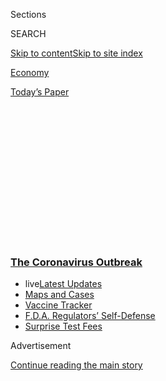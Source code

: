 <div id="app">

<div>

<div>

<div>

<div class="NYTAppHideMasthead css-1q2w90k e1suatyy0">

<div class="section css-ui9rw0 e1suatyy2">

<div class="css-eph4ug er09x8g0">

<div class="css-6n7j50">

</div>

<span class="css-1dv1kvn">Sections</span>

<div class="css-10488qs">

<span class="css-1dv1kvn">SEARCH</span>

</div>

[Skip to content](#site-content)[Skip to site
index](#site-index)

</div>

<div id="masthead-section-label" class="css-1wr3we4 eaxe0e00">

[Economy](https://www.nytimes3xbfgragh.onion/section/business/economy)

</div>

<div class="css-10698na e1huz5gh0">

</div>

</div>

<div id="masthead-bar-one" class="section hasLinks css-15hmgas e1csuq9d3">

<div class="css-uqyvli e1csuq9d0">

</div>

<div class="css-1uqjmks e1csuq9d1">

</div>

<div class="css-9e9ivx">

[](https://myaccount.nytimes3xbfgragh.onion/auth/login?response_type=cookie&client_id=vi)

</div>

<div class="css-1bvtpon e1csuq9d2">

[Today’s
Paper](https://www.nytimes3xbfgragh.onion/section/todayspaper)

</div>

</div>

</div>

</div>

<div data-aria-hidden="false">

<div id="site-content" data-role="main">

<div>

<div class="css-1aor85t" style="opacity:0.000000001;z-index:-1;visibility:hidden">

<div class="css-1hqnpie">

<div class="css-epjblv">

<span class="css-17xtcya">[Economy](/section/business/economy)</span><span class="css-x15j1o">|</span><span class="css-fwqvlz">Unemployment
Claims Send Another Worrisome
Note</span>

</div>

<div class="css-k008qs">

<div class="css-1iwv8en">

<span class="css-18z7m18"></span>

<div>

</div>

</div>

<span class="css-1n6z4y">https://nyti.ms/32imunt</span>

<div class="css-1705lsu">

<div class="css-4xjgmj">

<div class="css-4skfbu" data-role="toolbar" data-aria-label="Social Media Share buttons, Save button, and Comments Panel with current comment count" data-testid="share-tools">

  - 
  - 
  - 
  - 
    
    <div class="css-6n7j50">
    
    </div>

  - 

</div>

</div>

</div>

</div>

</div>

</div>

<div class="css-13pd83m">

<div class="css-l9svim">

### [<span class="css-pa1jbp"><span class="css-1rxm0ex">The Coronavirus</span><span class="css-1rxm0ex"> Outbreak</span></span>](https://www.nytimes3xbfgragh.onion/news-event/coronavirus?name=styln-coronavirus-markets&region=TOP_BANNER&block=storyline_menu_recirc&action=click&pgtype=Article&impression_id=6e5788b0-f4c0-11ea-8126-759f148636fd&variant=undefined)

  - <span class="css-1qkutce"><span class="css-12clwdu">live</span>[Latest
    Updates](https://www.nytimes3xbfgragh.onion/2020/09/11/world/covid-19-coronavirus.html?name=styln-coronavirus-markets&region=TOP_BANNER&block=storyline_menu_recirc&action=click&pgtype=Article&impression_id=6e5788b1-f4c0-11ea-8126-759f148636fd&variant=undefined)</span>
  - <span class="css-1qkutce">[Maps and
    Cases](https://www.nytimes3xbfgragh.onion/interactive/2020/us/coronavirus-us-cases.html?name=styln-coronavirus-markets&region=TOP_BANNER&block=storyline_menu_recirc&action=click&pgtype=Article&impression_id=6e5788b2-f4c0-11ea-8126-759f148636fd&variant=undefined)</span>
  - <span class="css-1qkutce">[Vaccine
    Tracker](https://www.nytimes3xbfgragh.onion/interactive/2020/science/coronavirus-vaccine-tracker.html?name=styln-coronavirus-markets&region=TOP_BANNER&block=storyline_menu_recirc&action=click&pgtype=Article&impression_id=6e5788b3-f4c0-11ea-8126-759f148636fd&variant=undefined)</span>
  - <span class="css-1qkutce">[F.D.A. Regulators’
    Self-Defense](https://www.nytimes3xbfgragh.onion/2020/09/10/us/politics/fda-coronavirus-vaccine.html?name=styln-coronavirus-markets&region=TOP_BANNER&block=storyline_menu_recirc&action=click&pgtype=Article&impression_id=6e5788b4-f4c0-11ea-8126-759f148636fd&variant=undefined)</span>
  - <span class="css-1qkutce">[Surprise Test
    Fees](https://www.nytimes3xbfgragh.onion/2020/09/09/upshot/coronavirus-surprise-test-fees.html?name=styln-coronavirus-markets&region=TOP_BANNER&block=storyline_menu_recirc&action=click&pgtype=Article&impression_id=6e5788b5-f4c0-11ea-8126-759f148636fd&variant=undefined)</span>

</div>

</div>

<div id="top-wrapper" class="css-1sy8kpn">

<div id="top-slug" class="css-l9onyx">

Advertisement

</div>

[Continue reading the main
story](#after-top)

<div class="ad top-wrapper" style="text-align:center;height:100%;display:block;min-height:250px">

<div id="top" class="place-ad" data-position="top" data-size-key="top">

</div>

</div>

<div id="after-top">

</div>

</div>

<div>

<div id="sponsor-wrapper" class="css-1hyfx7x">

<div id="sponsor-slug" class="css-19vbshk">

Supported by

</div>

[Continue reading the main
story](#after-sponsor)

<div id="sponsor" class="ad sponsor-wrapper" style="text-align:center;height:100%;display:block">

</div>

<div id="after-sponsor">

</div>

</div>

<div class="css-186x18t">

</div>

<div class="css-1vkm6nb ehdk2mb0">

# Unemployment Claims Send Another Worrisome Note

</div>

Filings for benefits reflect continued layoffs and a sluggish recovery.
“The numbers are going in the wrong direction,” one economist said.

<div class="css-79elbk" data-testid="photoviewer-wrapper">

<div class="css-z3e15g" data-testid="photoviewer-wrapper-hidden">

</div>

<div class="css-1a48zt4 ehw59r15" data-testid="photoviewer-children">

![<span class="css-16f3y1r e13ogyst0" data-aria-hidden="true">While
states move ahead with reopenings, some businesses are shuttering for
good, adding to
layoffs.</span><span class="css-cnj6d5 e1z0qqy90" itemprop="copyrightHolder"><span class="css-1ly73wi e1tej78p0">Credit...</span><span><span>Vincent
Tullo for The New York
Times</span></span></span>](https://static01.graylady3jvrrxbe.onion/images/2020/09/04/business/10virus-jobless1/merlin_176318397_c6f52c5a-e97e-4066-a259-e16a0af51aee-articleLarge.jpg?quality=75&auto=webp&disable=upscale)

</div>

</div>

<div class="css-18e8msd">

<div class="css-vp77d3 epjyd6m0">

<div class="css-1baulvz">

By [<span class="css-1baulvz" itemprop="name">Nelson D.
Schwartz</span>](https://www.nytimes3xbfgragh.onion/by/nelson-d-schwartz)
and [<span class="css-1baulvz last-byline" itemprop="name">Gillian
Friedman</span>](http://nytimes3xbfgragh.onion/by/gillian-friedman)

</div>

</div>

  - Sept. 10,
    2020

  - 
    
    <div class="css-4xjgmj">
    
    <div class="css-d8bdto" data-role="toolbar" data-aria-label="Social Media Share buttons, Save button, and Comments Panel with current comment count" data-testid="share-tools">
    
      - 
      - 
      - 
      - 
        
        <div class="css-6n7j50">
        
        </div>
    
      - 
    
    </div>
    
    </div>

</div>

</div>

<div class="section meteredContent css-1r7ky0e" name="articleBody" itemprop="articleBody">

<div class="css-1fanzo5 StoryBodyCompanionColumn">

<div class="css-53u6y8">

Despite some signs of economic revival, the outlook for American workers
remains treacherous, with layoffs continuing to claim hundreds of
thousands of jobs a week.

The weekly figures on unemployment claims from the Labor Department on
Thursday showed no relief, reflecting what Michael Gapen, chief U.S.
economist at Barclays, said was “a transition to a slower pace of
recovery, and one that will be more uneven.”

[The department
reported](https://www.dol.gov/sites/dolgov/files/OPA/newsreleases/ui-claims/20201709.pdf)
that more than 857,000 workers filed new claims for state unemployment
insurance last week, before seasonal adjustments, a slight increase from
the previous week. On a seasonally adjusted basis, the total was
884,000, unchanged from the revised figure for the previous week.

In addition, about 839,000 new claims were tallied under a federal
program called Pandemic Unemployment Assistance, which provides
assistance to freelancers, part-time workers and others who do not
ordinarily qualify for state benefits. That figure, which is not
seasonally adjusted, was up from 748,000 the previous week.

</div>

</div>

<div class="css-1fanzo5 StoryBodyCompanionColumn">

<div class="css-53u6y8">

“It’s a gut punch to see these numbers every Thursday with no
improvement,” said Diane Swonk, chief economist at the accounting firm
Grant Thornton in Chicago. “The numbers are going in the wrong
direction.”

Although weekly unemployment insurance filings are down from the peak of
more than 6.5 million in early spring, they remain frustratingly high.
Before the pandemic, new weekly claims were typically a little over
200,000. Many economists had expected them to fall much further by
now.

</div>

</div>

<div id="weekly-jobless-sept-10" class="section interactive-content interactive-size-scoop css-174j8de" data-id="100000007333347">

<div class="css-17ih8de interactive-body" data-sourceid="100000007333347">

<div class="g-story g-freebird g-max-limit" data-preview-slug="weekly-jobless">

<div class="g-container">

<div class="g-asset g-svelte" style="max-width: 600px">

### Initial weekly unemployment claims, both <span class="g-regular">regular</span> claims and those under the <span class="g-pua">Pandemic Unemployment Assistance</span> program

<div data-role="img">

<div class="g-svelte" data-component="1">

<div id="claims-chart">

</div>

</div>

</div>

<div class="g-source">

<span class="g-credit">By Ella
Koeze</span><span class="g-credit_bullet">·</span><span class="g-credit g-note">Pandemic
Unemployment Assistance extends eligibility to some workers who would
not otherwise be able to apply for unemployment benefits, such as
part-time and self-employed workers. Neither regular claims nor P.U.A.
claims are seasonally
adjusted.</span><span class="g-credit_bullet">·</span><span class="g-credit">Source:
Labor Department</span>

</div>

</div>

</div>

</div>

</div>

</div>

<div class="css-1fanzo5 StoryBodyCompanionColumn">

<div class="css-53u6y8">

There have been some hopeful signs. [The unemployment rate in August
fell](https://www.nytimes3xbfgragh.onion/2020/09/04/business/economy/jobs-report.html)
to 8.4 percent. [Many states are moving
forward](https://www.nytimes3xbfgragh.onion/2020/09/09/nyregion/indoor-dining-coronavirus.html)
with reopening businesses. Home sales are strong.

A wild card is the congressional standoff over another coronavirus
relief package. House Democrats have passed a $3 trillion bill that
would restore a $600 weekly unemployment benefit supplement that expired
in July. A much smaller Republican package reviving the supplement at
$300 a week [failed to
advance](https://www.nytimes3xbfgragh.onion/2020/09/10/world/covid-19-coronavirus.html#link-3c53e6c9)
in a Senate vote on Thursday.

</div>

</div>

<div class="css-1fanzo5 StoryBodyCompanionColumn">

<div class="css-53u6y8">

President Trump ordered a stopgap [$300-a-week
replacement](https://www.nytimes3xbfgragh.onion/article/stimulus-unemployment-payment-benefit.html)
last month through the Federal Emergency Management Agency, but it has
been slow to get off the ground and has funds for only a few
weeks.

<div id="NYT_MAIN_CONTENT_1_REGION" class="css-9tf9ac">

<div>

<div id="styln-covid-updates-markets" class="section interactive-content interactive-size-medium css-1ftcdic">

<div class="css-17ih8de interactive-body">

<div id="styln-briefing-block">

<div class="briefing-block-header-section">

# [Latest Updates: The Coronavirus Outbreak and the Economy](https://www.nytimes3xbfgragh.onion/live/2020/09/11/business/stock-market-today-coronavirus?action=click&pgtype=Article&state=default&region=MAIN_CONTENT_1&context=storylines_live_updates)

</div>

<div class="briefing-block-lb-items">

<div class="briefing-block-update-time">

[10h
ago](https://www.nytimes3xbfgragh.onion/live/2020/09/11/business/stock-market-today-coronavirus?action=click&pgtype=Article&state=default&region=MAIN_CONTENT_1&context=storylines_live_updates#the-nyse-may-move-its-data-center-out-of-new-jersey-in-response-to-a-proposed-tax)

</div>

<div>

[The N.Y.S.E. may move its data center out of New Jersey in response to
a proposed
tax.](https://www.nytimes3xbfgragh.onion/live/2020/09/11/business/stock-market-today-coronavirus?action=click&pgtype=Article&state=default&region=MAIN_CONTENT_1&context=storylines_live_updates#the-nyse-may-move-its-data-center-out-of-new-jersey-in-response-to-a-proposed-tax)

</div>

<div class="briefing-block-update-time">

[12h
ago](https://www.nytimes3xbfgragh.onion/live/2020/09/11/business/stock-market-today-coronavirus?action=click&pgtype=Article&state=default&region=MAIN_CONTENT_1&context=storylines_live_updates#the-federal-budget-deficit-hit-3-trillion-as-of-august)

</div>

<div>

[The federal budget deficit hit $3 trillion as of
August.](https://www.nytimes3xbfgragh.onion/live/2020/09/11/business/stock-market-today-coronavirus?action=click&pgtype=Article&state=default&region=MAIN_CONTENT_1&context=storylines_live_updates#the-federal-budget-deficit-hit-3-trillion-as-of-august)

</div>

<div class="briefing-block-update-time">

[13h
ago](https://www.nytimes3xbfgragh.onion/live/2020/09/11/business/stock-market-today-coronavirus?action=click&pgtype=Article&state=default&region=MAIN_CONTENT_1&context=storylines_live_updates#warner-bros-pushes-the-release-of-wonder-woman-1984-to-christmas)

</div>

<div>

[Warner Bros. pushes the release of ‘Wonder Woman 1984’ to
Christmas.](https://www.nytimes3xbfgragh.onion/live/2020/09/11/business/stock-market-today-coronavirus?action=click&pgtype=Article&state=default&region=MAIN_CONTENT_1&context=storylines_live_updates#warner-bros-pushes-the-release-of-wonder-woman-1984-to-christmas)

</div>

</div>

<div class="briefing-block-footer">

<div class="briefing-block-footer-meta">

[See more
updates](https://www.nytimes3xbfgragh.onion/live/2020/09/11/business/stock-market-today-coronavirus?action=click&pgtype=Article&state=default&region=MAIN_CONTENT_1&context=storylines_live_updates)

</div>

<div class="briefing-block-briefinglinks">

<span>More live coverage:</span>
[Global](https://www.nytimes3xbfgragh.onion/2020/09/11/world/covid-19-coronavirus.html?action=click&pgtype=Article&state=default&region=MAIN_CONTENT_1&context=storylines_live_updates)

</div>

</div>

</div>

</div>

</div>

</div>

</div>

Eighteen states have begun making the payments, said Michele Evermore,
senior researcher and policy analyst at the National Employment Law
Project. “It would have been so much easier and faster if Congress would
have passed an extension,” she said.

At the same time, the Pandemic Unemployment Assistance program is
drawing millions of recipients — and allegations that some are abusing
it.

A California official said the state suspected that much of the recent
increase in claims under the program was a result of fraud, and was
investigating “unscrupulous attacks” that have taken advantage of
identity theft and other vulnerabilities in the system.

The program, created as part of pandemic relief efforts enacted in
March, is intended to help gig workers, part-timers, independent
contractors and the self-employed. In the week that ended Aug. 22, 14.6
million people were collecting benefits under the program, and nearly
half were in California, the Labor Department said.

A spokeswoman for the California Employment Development Department,
Loree Levy, said the state was “aggressively fighting” fraud in the
program. “We do suspect that a big part of the unusual recent rise in
P.U.A. claims is linked to fraud,” she said.

Ms. Levy said the state was suspending or closing claims that match
suspicious patterns and was working with local and federal authorities
to expose and prosecute offenders.

</div>

</div>

<div class="css-1fanzo5 StoryBodyCompanionColumn">

<div class="css-53u6y8">

“Perpetrators are often using stolen identity information from national
and global data breaches, as well as exploiting expedited payment
efforts,” she said.

In August, 21 current and former inmates of the main San Mateo County
jail in California were [charged with
fraud](https://www.nytimes3xbfgragh.onion/2020/08/17/us/unemployment-fraud-jail-california.html)
after they successfully applied for benefits under the program while in
custody. The bogus claims yielded more than $250,000 in payments.

Whatever the problems with fraud, the program provides a lifeline to
many individual workers with legitimate claims.

Pedro Night, a D.J. in the Washington area, saw his livelihood fade as
events and other gatherings were halted. “By April, it hit me, and I
realized that we were definitely in this for the long haul,” he said.

He applied for Pandemic Unemployment Assistance, and in June he started
receiving $350 each week in benefits after taxes, in addition to a $600
federal supplement.

Although the supplement ended in late July, the basic payments have
continued, giving him just enough for his share of the $750 monthly rent
for an apartment in Rockville, Md., his $400 car payment and his $120
car insurance bill.

Even as Congress debates extending supplemental aid to the unemployed,
some find themselves struggling to do without.

</div>

</div>

<div class="css-1fanzo5 StoryBodyCompanionColumn">

<div class="css-53u6y8">

Robert Rooney was furloughed as an engineer at the Bellagio Hotel in Las
Vegas on March 15, and then permanently laid off on Aug. 31. After the
$600 supplement ran out, Mr. Rooney was left with $423 a week in Nevada
unemployment benefits after taxes.

</div>

</div>

<div class="css-79elbk" data-testid="photoviewer-wrapper">

<div class="css-z3e15g" data-testid="photoviewer-wrapper-hidden">

</div>

<div class="css-1a48zt4 ehw59r15" data-testid="photoviewer-children">

![<span class="css-16f3y1r e13ogyst0" data-aria-hidden="true">Jennifer
and Robert Rooney are dipping into their savings for the minimum
payments on their credit card bills.
</span><span class="css-cnj6d5 e1z0qqy90" itemprop="copyrightHolder"><span class="css-1ly73wi e1tej78p0">Credit...</span><span>Bridget
Bennett for The New York
Times</span></span>](https://static01.graylady3jvrrxbe.onion/images/2020/09/11/business/10JPvirus-jobless1-print/10markets-brf-vegas2-articleLarge.jpg?quality=75&auto=webp&disable=upscale)

</div>

</div>

<div class="css-1fanzo5 StoryBodyCompanionColumn">

<div class="css-53u6y8">

Mr. Rooney’s wife, Jennifer, is still working, but they believe they
will be unable to pay the $1,200 rent for their two-bedroom house by the
end of the year. They are considering selling one of their cars and have
given up on buying a home, something they expected to do this fall.

They are using credit cards to pay for groceries, gas and the roughly
$300 per month in medical costs for Mr. Rooney’s mother, who has a lung
ailment. They are dipping into their small pot of savings for the
minimum payments on their credit card bills.

Ms. Rooney hung on to the entry-level job she got last year doing data
entry at a local nonprofit organization. Her wages, $12 per hour, are
close to what she made 10 years ago, before earning her bachelor’s
degree. She hoped to work her way up as she changed industries from her
prior work in health care. But her paychecks alone are too scanty to
keep the family afloat.

The couple, both 41, have had fertility challenges, and before the
pandemic, they were looking into fertility treatments or adoption. Now,
without Mr. Rooney’s job and with his company health insurance running
out at the end of the month, they can’t afford either possibility.

“It’s really painful to think about what might have been,” Mr. Rooney
said. “The pandemic has taken all of that away.”

</div>

</div>

<div class="css-1fanzo5 StoryBodyCompanionColumn">

<div class="css-53u6y8">

The Rooneys are planning to move to Texas by November to take advantage
of lower housing costs and in hopes that he will have more luck finding
work there.

Joe Braxton has been similarly devastated by the disappearance of the
$600-per-week supplemental
benefit.

</div>

</div>

<div class="css-79elbk" data-testid="photoviewer-wrapper">

<div class="css-z3e15g" data-testid="photoviewer-wrapper-hidden">

</div>

<div class="css-1a48zt4 ehw59r15" data-testid="photoviewer-children">

<div class="css-1xdhyk6 erfvjey0">

<span class="css-1ly73wi e1tej78p0">Image</span>

<div class="css-zjzyr8">

<div data-testid="lazyimage-container" style="height:257.77777777777777px">

</div>

</div>

</div>

<span class="css-16f3y1r e13ogyst0" data-aria-hidden="true">Joe Braxton
was able to work out a break on his rent, but he has not been able to
pay for his car loan or auto
insurance.</span><span class="css-cnj6d5 e1z0qqy90" itemprop="copyrightHolder"><span class="css-1ly73wi e1tej78p0">Credit...</span><span>Ting
Shen for The New York Times</span></span>

</div>

</div>

<div class="css-1fanzo5 StoryBodyCompanionColumn">

<div class="css-53u6y8">

For 10 years, Mr. Braxton helped brands market themselves at events like
South by Southwest and Comic-Con. But after events across the country
were canceled because of the pandemic, Mr. Braxton found himself out of
work.

Thanks to a job early in the year at an auto show, he qualified for
unemployment benefits, including the $600 federal supplement. That
allowed him to keep paying the $1,200 in rent for his one-bedroom
apartment in Bladensburg, Md.

When the supplement ended, he was left with $100 a week in state
benefits. His landlord allowed him to pay less than the full rent each
month until he could find work.

But Mr. Braxton, 40, has not been able to pay for his car loan or auto
insurance — which total $860 a month — and he owes $2,700. Now he waits
for his car to be repossessed.

</div>

</div>

<div class="css-1fanzo5 StoryBodyCompanionColumn">

<div class="css-53u6y8">

“Every day I wake up and I’m like, did they come pick it up yet?” Mr.
Braxton said. “I feel like I’m being punished by the pandemic, and it’s
not even my fault.”

Some are more fortunate. Pamela Álvarez, 28, was a librarian in Chicago
until the pandemic struck. She was furloughed on May 1, and then laid
off permanently on July 1. Her husband continued to work, but his
overtime shifts were cut back, and when she lost the $600 unemployment
supplement, it was hard for them to make their $1,200 monthly rent
payment.

Last week, Ms. Álvarez was offered a one-year position with a nonprofit
organization that helps low-income people get their furnaces repaired
and replaced. She accepted, relieved to have a job even though it paid
$16 an hour, compared with her previous $23.

“I still cannot believe that I got a job after applying for over 50
positions,” she said. “It feels like a bit of a dream, and a nightmare
at the same time, because now I have to work outside the home during the
pandemic and I am afraid of getting sick.”

</div>

</div>

<div>

</div>

</div>

<div>

</div>

<div>

</div>

<div>

</div>

<div>

<div id="bottom-wrapper" class="css-1ede5it">

<div id="bottom-slug" class="css-l9onyx">

Advertisement

</div>

[Continue reading the main
story](#after-bottom)

<div id="bottom" class="ad bottom-wrapper" style="text-align:center;height:100%;display:block;min-height:90px">

</div>

<div id="after-bottom">

</div>

</div>

</div>

</div>

</div>

## Site Index

<div>

</div>

## Site Information Navigation

  - [© <span>2020</span> <span>The New York Times
    Company</span>](https://help.nytimes3xbfgragh.onion/hc/en-us/articles/115014792127-Copyright-notice)

<!-- end list -->

  - [NYTCo](https://www.nytco.com/)
  - [Contact
    Us](https://help.nytimes3xbfgragh.onion/hc/en-us/articles/115015385887-Contact-Us)
  - [Work with us](https://www.nytco.com/careers/)
  - [Advertise](https://nytmediakit.com/)
  - [T Brand Studio](http://www.tbrandstudio.com/)
  - [Your Ad
    Choices](https://www.nytimes3xbfgragh.onion/privacy/cookie-policy#how-do-i-manage-trackers)
  - [Privacy](https://www.nytimes3xbfgragh.onion/privacy)
  - [Terms of
    Service](https://help.nytimes3xbfgragh.onion/hc/en-us/articles/115014893428-Terms-of-service)
  - [Terms of
    Sale](https://help.nytimes3xbfgragh.onion/hc/en-us/articles/115014893968-Terms-of-sale)
  - [Site
    Map](https://spiderbites.nytimes3xbfgragh.onion)
  - [Help](https://help.nytimes3xbfgragh.onion/hc/en-us)
  - [Subscriptions](https://www.nytimes3xbfgragh.onion/subscription?campaignId=37WXW)

</div>

</div>

</div>

</div>
